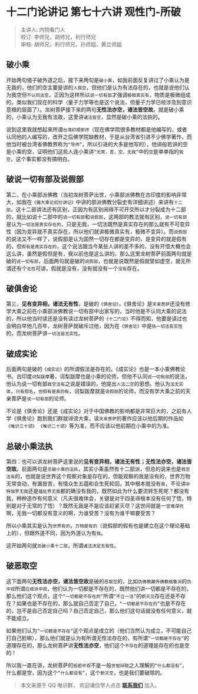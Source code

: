 # 十二门论讲记 第七十六讲 观性门-所破

> 主讲人: 内院看门人 <br />
> 校订: 李师兄，胡师兄，利行师兄 <br />
> 审核: 胡师兄，利行师兄，孙师姐，黄兰师姐 <br />

## 破小乘

开始两句偈子破外道之后，接下来两句是`破小乘`，如我前面反复讲过了小乘认为是无我的，他们的空主要是讲的`人我空`，但他们是认为有法存在的，也就是说他们认为我空但`不认同法空`，正因为这样所以`说一切有部`才强调`极微真实有`，物质是极微组成的，类似我们现在的科学（量子力学等也是这个说法，但量子力学已经涉及到意识意根的层面了）。龙树菩萨接下来的两句**无性法亦空，诸法皆空故**。就是破小乘的，小乘认为无我有法故，这里讲`诸法皆空`，显然是破小乘的法执的。

说到这里我就想起来所谓`台湾印顺邪师`（现在佛学院很多教材都是他编写的，或者认同他的人编写的，改开之后佛学院缺教材，于是从台湾省引进不少佛学著作，而他当时被台湾省佛教界称为`“导师”`，所以引进的大多是他写的），他讲般若讲的空是小乘的空，证明他们这些人连小乘讲`“无常，苦，空，无我”`中的`空`是单单指的`我空`，这个事实都没有搞明白。

## 破说一切有部及说假部

第二，在小乘部派佛教（当初龙树菩萨出世，小乘部派佛教在古印度的影响非常大，如我在`《摄大乘论初分讲记》`中讲的部派佛教分裂史有详细讲述）来讲有`十二部`，这十二部讲法还有区别，正因为有区别闹得不可开交所以才分裂成为十二部的，就比如说十二部中的`说一切有部`和`说假部`，这两部的教法就有区别，`说一切有部`是认为`一切法是真实存在的`，只是无我，一切法既然是真实存在的那么就有不可变异性（因为变异就不真实存在，所以他们就讲极微真实有，极微不变异）。而`说假部`的说法又不一样了，说假部是认为固然一切存在都是变异的，是变异的就是假有的，但`假有是真实存在的`，这个说法跟当今某些人讲的差不多的，没有开悟大概也会这么讲，虽然是假但是有，我以前也是这么讲的。那么这里龙树菩萨前面两句就是破的`说一切有部`，后面两句就是破的`说假部`，也就是说既然是假就譬如虚空，就无所谓还有个`无性`可讲，假就是没有，没有就没有一个`没有`存在。

## 破俱舍论

第三，**见有变异相，诸法无有性**，是破的`《俱舍论》`，《俱舍论》是`天亲菩萨`还没有修学大乘之前在小乘部派佛教说一切有部中出家写的，当时他是不认同大乘的说法的，所以他当时读还是没有读过龙树菩萨的`《十二门论》`不得而知，他要是读过也会明白早他几百年，龙树菩萨就破斥过他，因为在`《俱舍论》`中是`执一切法有实性`的，而龙树菩萨讲`一切法皆无实性`。

## 破成实论

后面两句是破的`《成实论》`的所谓假法是存在的。《成实论》也是一本小乘佛教论书。古印度`诃梨跋摩`著，诃梨跋摩也是小乘的论师，但他不认同`说一切有部`的说法，他认为说一切有部`我空法有`之说是错误的，他提出`人法二空`的思想。他认为`法无实体`，`只有假名`，`但假有是真的有`，诃梨跋摩就是`说假部`的论师，而没有学大乘之前的天亲菩萨是`说一切有部`的论师。

不论是《俱舍论》还是《成实论》对于中国佛教的影响都是非常巨大的，之前有人学《俱舍论》跑到我们群就诽谤大乘，读`天亲菩萨`的著作应该以他后期的作品如`《唯识三十颂》` `《唯识二十颂》`等为准，而不应该以他前期在小乘中的为准。

## 总破小乘法执

第四：也可以讲龙树菩萨这里说的**见有变异相，诸法无有性；无性法亦空，诸法皆空故**。前面两句是`总破小乘的法执`，其实小乘虽然有十二部派，但总的说来也是`我空法有`的，也就是说世界这个观察对象是存在的，但能观察的我是没有的，世界万物无常变动，有漏皆苦，有情众生五蕴和合生死轮回，其中根本就没有`我`，不论讲`补特伽罗无我`还是`蕴处界无我`都的确没有我的，既然如此为什么要流转生死呢？都没有我，种种造作有何意义（凡夫很难体会，关键是对于四圣谛根本没有任何了悟，特别是对于无常的了悟）？既然无我是不是应该赶紧灭尽？这世间就是一`苦难深坑`啊，无我一切都没有意义的啊，为谁受苦？没有为谁干嘛要受苦？

所以小乘其实是认为`世界有的`，`万物是有的`（说假部的假有也是建立在这个理论基础上的），但跟外道不同，因为外道认为有`我`。

这开始两句就`总破小乘十二部`，所谓`诸法决定无有性`。

## 破恶取空

这下面两句**无性法亦空，诸法皆空故**是破的`恶取空`的，比如`伪佛教藏传佛教格鲁派`的`伪中观`所谓`应成派中观`，他们认为一切都是不存在的，既然他们讲一切都是不存在的，那么他们这个观点，这个`“一切都是不存在的”`所谓`“不立一法”`的`断灭见`存在还是不存在？如果也是不存在的，那么就自己否定了自己，`“一切都是不存在的”`也是不存在的，岂不是自己否定自己吗？自己否定自己，那么他们这句话就没有任何意义，就不能成立。

如果他们认为`“一切都是不存在”`这个观点是成立的（他们当然认为成立，不可能自己打自己脸嘛），那么他们就是认为有所谓无性法存在的，有所谓`“一切都是不存在”`的道理存在的，那么龙树菩萨讲**无性法亦空**，他们这个`不存在`的道理是存在的也是空的！

所以我一直在讲，龙树菩萨的`般若中观`不是一般`世智辩聪`之人理解的`“什么都没有”`，什么都是空，因为这个`“什么都没有”`，这个`断灭空`，也是我们要破除的。

> 本文来源于 QQ 唯识群， 欢迎诸位学人点击 **[联系我们](https://mp.weixin.qq.com/s/lZCfWjmLjgNR165Tx4_bCQ)** 加入。
